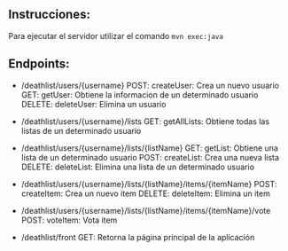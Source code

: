 Instrucciones:
--------------

Para ejecutar el servidor utilizar el comando `mvn exec:java`

Endpoints:
----------

* /deathlist/users/{username}
	POST: createUser: Crea un nuevo usuario
	GET: getUser: Obtiene la informacion de un determinado usuario
	DELETE: deleteUser: Elimina un usuario

* /deathlist/users/{username}/lists
	GET: getAllLists: Obtiene todas las listas de un determinado usuario

* /deathlist/users/{username}/lists/{listName}
	GET: getList: Obtiene una lista de un determinado usuario
	POST: createList: Crea una nueva lista
	DELETE: deleteList: Elimina una lista de un determinado usuario

* /deathlist/users/{username}/lists/{listName}/items/{itemName}
	POST: createItem: Crea un nuevo item
	DELETE: deleteItem: Elimina un item
	
* /deathlist/users/{username}/lists/{listName}/items/{itemName}/vote
	POST: voteItem: Vota item
	
* /deathlist/front
	GET: Retorna la página principal de la aplicación
 